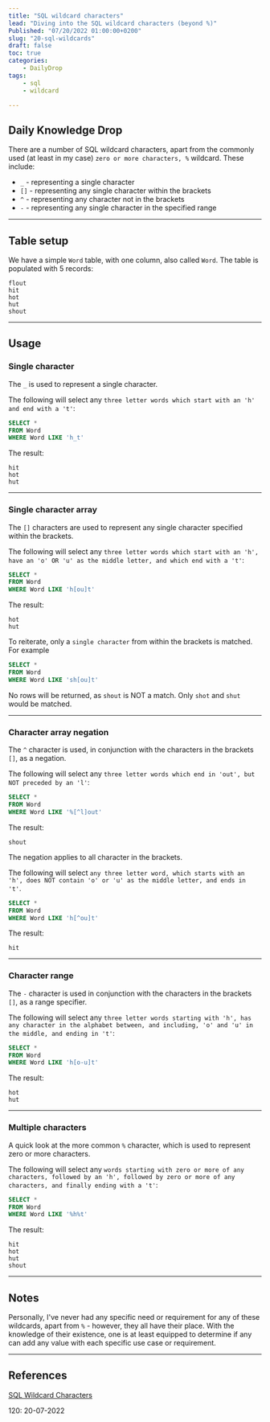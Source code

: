 ```yaml
---
title: "SQL wildcard characters"
lead: "Diving into the SQL wildcard characters (beyond %)"
Published: "07/20/2022 01:00:00+0200"
slug: "20-sql-wildcards"
draft: false
toc: true
categories:
    - DailyDrop
tags:
    - sql
    - wildcard

---
```


## Daily Knowledge Drop

There are a number of SQL wildcard characters, apart from the commonly used (at least in my case) `zero or more characters, %` wildcard. These include:
- `_` - representing a single character
- `[]` - representing any single character within the brackets
- `^` - representing any character not in the brackets
- `-` - representing any single character in the specified range

---

## Table setup

We have a simple `Word` table, with one column, also called `Word`. The table is populated with 5 records:

``` terminal
flout
hit
hot
hut
shout
```

---

## Usage

### Single character

The `_` is used to represent a single character.

The following will select any `three letter words which start with an 'h' and end with a 't'`:

``` sql
SELECT * 
FROM Word
WHERE Word LIKE 'h_t'
```

The result:

``` terminal
hit
hot
hut
```

---

### Single character array

The `[]` characters are used to represent any single character specified within the brackets.

The following will select any `three letter words which start with an 'h', have an 'o' OR 'u' as the middle letter, and which end with a 't'`:

``` sql
SELECT * 
FROM Word
WHERE Word LIKE 'h[ou]t'
```

The result:

``` terminal
hot
hut
```

To reiterate,  only a `single character` from within the brackets is matched. For example

``` sql
SELECT * 
FROM Word
WHERE Word LIKE 'sh[ou]t'
```

No rows will be returned, as `shout` is NOT a match. Only `shot` and `shut` would be matched.

---

### Character array negation

The `^` character is used, in conjunction with the characters in the brackets `[]`, as a negation.

The following will select any `three letter words which end in 'out', but NOT preceded by an 'l'`:

``` sql
SELECT * 
FROM Word
WHERE Word LIKE '%[^l]out'
```

The result:

``` terminal
shout
```

The negation applies to all character in the brackets.

The following will select `any three letter word, which starts with an 'h', does NOT contain 'o' or 'u' as the middle letter, and ends in 't'`.

``` sql
SELECT * 
FROM Word
WHERE Word LIKE 'h[^ou]t'
```

The result:

``` terminal
hit
```

---

### Character range

The `-` character is used in conjunction with the characters in the brackets `[]`, as a range specifier.

The following will select any `three letter words starting with 'h', has any character in the alphabet between, and including, 'o' and 'u' in the middle, and ending in 't'`:

``` sql
SELECT * 
FROM Word
WHERE Word LIKE 'h[o-u]t'
```

The result:

``` terminal
hot
hut
```

---

### Multiple characters

A quick look at the more common `%` character, which is used to represent zero or more characters.

The following will select any `words starting with zero or more of any characters, followed by an 'h', followed by zero or more of any characters, and finally ending with a 't'`:

``` sql
SELECT * 
FROM Word
WHERE Word LIKE '%h%t'
```

The result:

``` terminal
hit
hot
hut
shout
```

---

## Notes

Personally, I've never had any specific need or requirement for any of these wildcards, apart from `%` -  however, they all have their place. With the knowledge of their existence, one is at least equipped to determine if any can add any value with each specific use case or requirement.

---

## References

[SQL Wildcard Characters](https://www.w3schools.com/sql/sql_wildcards.asp)   

<?# DailyDrop ?>120: 20-07-2022<?#/ DailyDrop ?>
